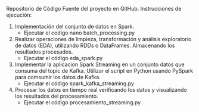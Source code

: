 Repositorio de Código Fuente del proyecto en GitHub.
Instrucciones de ejecución:

1. Implementación del conjunto de datos en Spark.
   - Ejecutar el codigo nano batch_processing.py
2. Realizar operaciones de limpieza, transformación y análisis exploratorio de datos (EDA), utilizando RDDs o DataFrames. Almacenando los resultados procesados.
   - Ejecutar el código eda_spark.py
3. Implementar la aplicacion Spark Streaming en un conjunto datos que consuma del topic de Kafka. Utilizar el script en Python usando PySpark para comsumir los datos de Kafka.
   - Ejecutar el código spark_kafka_streaming.py
4. Procesar los datos en tiempo real verificando los datos y visualizando los resultados del procesamiento.
   - Ejecutar el código procesamiento_streaming.py
